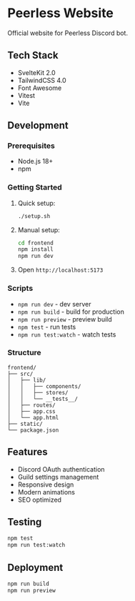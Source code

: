 # Peerless Website

Official website for Peerless Discord bot.

## Tech Stack

- SvelteKit 2.0
- TailwindCSS 4.0
- Font Awesome
- Vitest
- Vite

## Development

### Prerequisites

- Node.js 18+
- npm

### Getting Started

1. Quick setup:
   ```bash
   ./setup.sh
   ```

2. Manual setup:
   ```bash
   cd frontend
   npm install
   npm run dev
   ```

3. Open `http://localhost:5173`

### Scripts

- `npm run dev` - dev server
- `npm run build` - build for production
- `npm run preview` - preview build
- `npm test` - run tests
- `npm run test:watch` - watch tests

### Structure

```
frontend/
├── src/
│   ├── lib/
│   │   ├── components/
│   │   ├── stores/
│   │   └── __tests__/
│   ├── routes/
│   ├── app.css
│   └── app.html
├── static/
└── package.json
```

## Features

- Discord OAuth authentication
- Guild settings management
- Responsive design
- Modern animations
- SEO optimized

## Testing

```bash
npm test
npm run test:watch
```

## Deployment

```bash
npm run build
npm run preview
```
